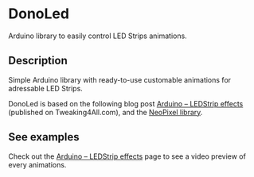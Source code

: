# DonoLed

Arduino library to easily control LED Strips animations.

## Description

Simple Arduino library with ready-to-use customable animations for adressable LED Strips.

DonoLed is based on the following blog post [Arduino – LEDStrip effects](https://www.tweaking4all.com/hardware/arduino/adruino-led-strip-effects/) (published on Tweaking4All.com), and the [NeoPixel library](https://github.com/adafruit/Adafruit_NeoPixel/tree/master).

## See examples

Check out the [Arduino – LEDStrip effects](https://www.tweaking4all.com/hardware/arduino/adruino-led-strip-effects/) page to see a video preview of every animations.
